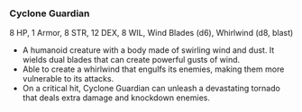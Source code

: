 ### Cyclone Guardian

8 HP, 1 Armor, 8 STR, 12 DEX, 8 WIL, Wind Blades (d6), Whirlwind (d8, blast)

- A humanoid creature with a body made of swirling wind and dust. It wields dual blades that can create powerful gusts of wind.
- Able to create a whirlwind that engulfs its enemies, making them more vulnerable to its attacks.
- On a critical hit, Cyclone Guardian can unleash a devastating tornado that deals extra damage and knockdown enemies.


